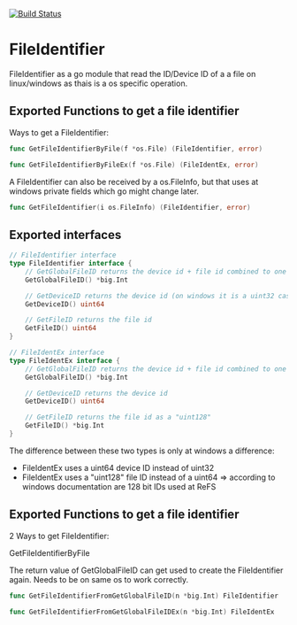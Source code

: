 [![Build Status](https://travis-ci.org/anton98i/fileIdentifier.svg?branch=master)](https://travis-ci.org/anton98i/fileIdentifier)
# FileIdentifier
FileIdentifier as a go module that read the ID/Device ID of a a file on linux/windows as thais is a os specific operation.


## Exported Functions to get a file identifier
Ways to get a FileIdentifier:

``` go
func GetFileIdentifierByFile(f *os.File) (FileIdentifier, error)
```
``` go
func GetFileIdentifierByFileEx(f *os.File) (FileIdentEx, error)
```


A FileIdentifier can also be received by a os.FileInfo, but that uses at windows private fields which go might change later.
``` go
func GetFileIdentifier(i os.FileInfo) (FileIdentifier, error)
```


## Exported interfaces
``` go
// FileIdentifier interface
type FileIdentifier interface {
	// GetGlobalFileID returns the device id + file id combined to one id (a "uint128")
	GetGlobalFileID() *big.Int

	// GetDeviceID returns the device id (on windows it is a uint32 casted as uint64)
	GetDeviceID() uint64

	// GetFileID returns the file id
	GetFileID() uint64
}

// FileIdentEx interface
type FileIdentEx interface {
	// GetGlobalFileID returns the device id + file id combined to one id (a "uint192")
	GetGlobalFileID() *big.Int

	// GetDeviceID returns the device id
	GetDeviceID() uint64

	// GetFileID returns the file id as a "uint128"
	GetFileID() *big.Int
}
```

The difference between these two types is only at windows a difference:
*  FileIdentEx uses a uint64 device ID instead of uint32
*  FileIdentEx uses a "uint128" file ID instead of a uint64 => according to windows documentation are 128 bit IDs used at ReFS

## Exported Functions to get a file identifier
2 Ways to get FileIdentifier:


GetFileIdentifierByFile

The return value of GetGlobalFileID can get used to create the FileIdentifier again. Needs to be on same os to work correctly.
``` go
func GetFileIdentifierFromGetGlobalFileID(n *big.Int) FileIdentifier
```
``` go
func GetFileIdentifierFromGetGlobalFileIDEx(n *big.Int) FileIdentEx
```
